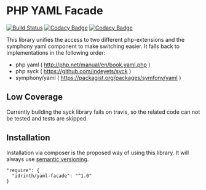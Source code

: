 # PHP YAML Facade
[![Build Status](https://travis-ci.org/Idrinth/php-yaml-facade.svg?branch=master)](https://travis-ci.org/Idrinth/php-yaml-facade)
[![Codacy Badge](https://api.codacy.com/project/badge/Grade/19fe5dde3b304ad5a90ae747b8969a2b)](https://www.codacy.com/app/Idrinth/php-yaml-facade?utm_source=github.com&amp;utm_medium=referral&amp;utm_content=Idrinth/php-yaml-facade&amp;utm_campaign=Badge_Grade)
[![Codacy Badge](https://api.codacy.com/project/badge/Coverage/19fe5dde3b304ad5a90ae747b8969a2b)](https://www.codacy.com/app/Idrinth/php-yaml-facade?utm_source=github.com&utm_medium=referral&utm_content=Idrinth/php-yaml-facade&utm_campaign=Badge_Coverage)

This library unifies the access to two different php-extensions and the symphony yaml component to make switching easier. It falls back to implementations in the following order:

- php yaml ( http://php.net/manual/en/book.yaml.php )
- php syck ( https://github.com/indeyets/syck )
- symphony/yaml ( https://packagist.org/packages/symfony/yaml )

## Low Coverage

Currently building the syck library fails on travis, so the related code can not be tested and tests are skipped.

## Installation

Installation via composer is the proposed way of using this library. It will always use [semantic versioning](http://semver.org).

```
"require": {
  "idrinth/yaml-facade": "^1.0"
}
```